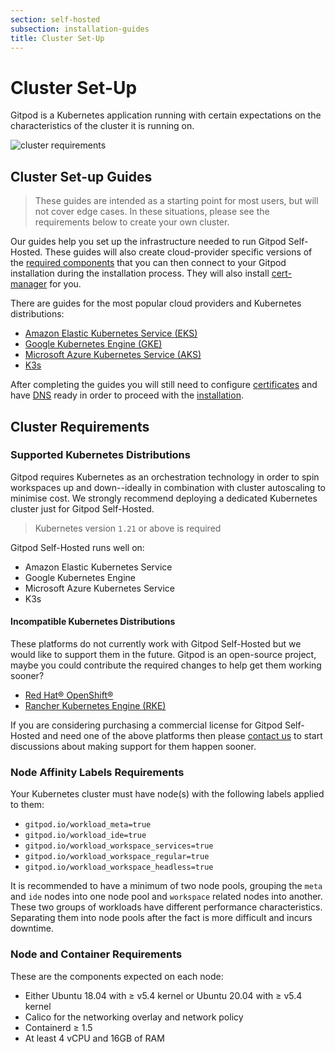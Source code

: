 ```yaml
---
section: self-hosted
subsection: installation-guides
title: Cluster Set-Up
---
```


<script context="module">
  export const prerender = true;
</script>

# Cluster Set-Up

Gitpod is a Kubernetes application running with certain expectations on the characteristics of the cluster it is running on.

![cluster requirements](../../static/images/docs/self-hosted/cluster-requirements.png)

<!-- raw editable diagram can be found under static/images/docs/self-hosted/cluster-requirements.excalidraw -->

## Cluster Set-up Guides

> These guides are intended as a starting point for most users, but will not cover edge cases. In these situations, please see the requirements below to create your own cluster.

Our guides help you set up the infrastructure needed to run Gitpod Self-Hosted. These guides will also create cloud-provider specific versions of the [required components](./required-components) that you can then connect to your Gitpod installation during the installation process. They will also install [cert-manager](./required-components#cert-manager) for you.

There are guides for the most popular cloud providers and Kubernetes distributions:

- [Amazon Elastic Kubernetes Service (EKS)](./cluster-set-up/on-amazon-eks)
- [Google Kubernetes Engine (GKE)](./cluster-set-up/on-gke)
- [Microsoft Azure Kubernetes Service (AKS)](./cluster-set-up/on-microsoft-aks)
- [K3s](./cluster-set-up/on-k3s)

After completing the guides you will still need to configure [certificates](./getting-started#step-2-install-cert-manager) and have [DNS](./getting-started#step-3-configure-dns) ready in order to proceed with the [installation](./getting-started).

## Cluster Requirements

### Supported Kubernetes Distributions

Gitpod requires Kubernetes as an orchestration technology in order to spin workspaces up and down--ideally in combination with cluster autoscaling to minimise cost. We strongly recommend deploying a dedicated Kubernetes cluster just for Gitpod Self-Hosted.

> Kubernetes version `1.21` or above is required

Gitpod Self-Hosted runs well on:

- Amazon Elastic Kubernetes Service
- Google Kubernetes Engine
- Microsoft Azure Kubernetes Service
- K3s

#### Incompatible Kubernetes Distributions

These platforms do not currently work with Gitpod Self-Hosted but we would like to support them in the future. Gitpod is an open-source project, maybe you could contribute the required changes to help get them working sooner?

- [Red Hat® OpenShift®](https://github.com/gitpod-io/gitpod/issues/5409)
- [Rancher Kubernetes Engine (RKE)](https://github.com/gitpod-io/gitpod/issues/5410)

If you are considering purchasing a commercial license for Gitpod Self-Hosted and need one of the above platforms then please [contact us](/contact/sales) to start discussions about making support for them happen sooner.

### Node Affinity Labels Requirements

Your Kubernetes cluster must have node(s) with the following labels applied to them:

- `gitpod.io/workload_meta=true`
- `gitpod.io/workload_ide=true`
- `gitpod.io/workload_workspace_services=true`
- `gitpod.io/workload_workspace_regular=true`
- `gitpod.io/workload_workspace_headless=true`

It is recommended to have a minimum of two node pools, grouping the `meta` and `ide` nodes into one node pool and `workspace` related nodes into another. These two groups of workloads have different performance characteristics. Separating them into node pools after the fact is more difficult and incurs downtime.

### Node and Container Requirements

These are the components expected on each node:

- Either Ubuntu 18.04 with ≥ v5.4 kernel or Ubuntu 20.04 with ≥ v5.4 kernel
- Calico for the networking overlay and network policy
- Containerd ≥ 1.5
- At least 4 vCPU and 16GB of RAM
